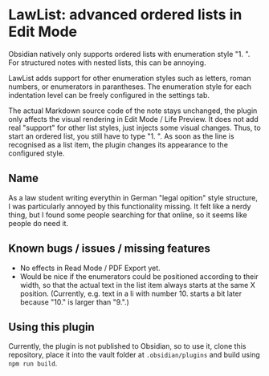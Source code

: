 # LawList: advanced ordered lists in Edit Mode

Obsidian natively only supports ordered lists with enumeration style "1. ".
For structured notes with nested lists, this can be annoying.

LawList adds support for other enumeration styles such as letters, roman numbers,
or enumerators in parantheses. The enumeration style for each indentation level
can be freely configured in the settings tab.

The actual Markdown source code of the note stays unchanged, the plugin only affects
the visual rendering in Edit Mode / Life Preview. It does not add real "support" for
other list styles, just injects some visual changes. Thus, to start an ordered list,
you still have to type "1. ". As soon as the line is recognised as a list item, the
plugin changes its appearance to the configured style.

## Name

As a law student writing everythin in German "legal opition" style structure, I was
particularly annoyed by this functionality missing. It felt like a nerdy thing, but
I found some people searching for that online, so it seems like people do need it.

## Known bugs / issues / missing features

- No effects in Read Mode / PDF Export yet.
- Would be nice if the enumerators could be positioned according to their width, so that
the actual text in the list item always starts at the same X position. (Currently, e.g. 
text in a li with number 10. starts a bit later because "10." is larger than "9.".)

## Using this plugin

Currently, the plugin is not published to Obsidian, so to use it, clone this repository,
place it into the vault folder at `.obsidian/plugins` and build using `npm run build`.